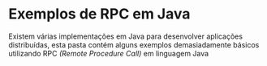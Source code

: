 # Exemplos de RPC em Java
Existem várias implementações em Java para desenvolver aplicações distribuídas, esta pasta contém alguns exemplos demasiadamente básicos utilizando RPC _(Remote Procedure Call)_ em linguagem Java
